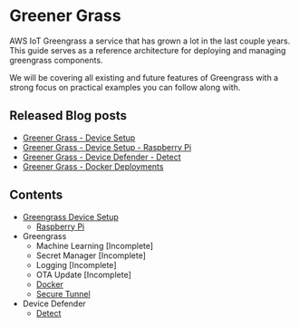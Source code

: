 # Greener Grass

AWS IoT Greengrass a service that has grown a lot in the last couple years. This guide serves as a reference architecture for deploying and managing greengrass components.

We will be covering all existing and future features of Greengrass with a strong focus on practical examples you can follow along with.

## Released Blog posts

* [Greener Grass - Device Setup](https://devopstar.com/2019/11/24/greener-grass-device-setup/)
* [Greener Grass - Device Setup - Raspberry Pi](https://devopstar.com/2019/11/24/greener-grass-device-setup-raspberry-pi/)
* [Greener Grass - Device Defender - Detect](https://devopstar.com/2019/11/24/greener-grass-device-defender-detect/)
* [Greener Grass - Docker Deployments](https://devopstar.com/2019/12/14/greener-grass-docker-deployments/)

## Contents

* [Greengrass Device Setup](.blog/device-setup/README.md)
  * [Raspberry Pi](.blog/device-setup-raspberry-pi/README.md)
* Greengrass
  * Machine Learning [Incomplete]
  * Secret Manager [Incomplete]
  * Logging [Incomplete]
  * OTA Update [Incomplete]
  * [Docker](.blog/greengrass-docker/README.md)
  * [Secure Tunnel](.blog/greengrass-secure-tunnel/README.md)
* Device Defender
  * [Detect](.blog/device-defender-detect/README.md)
